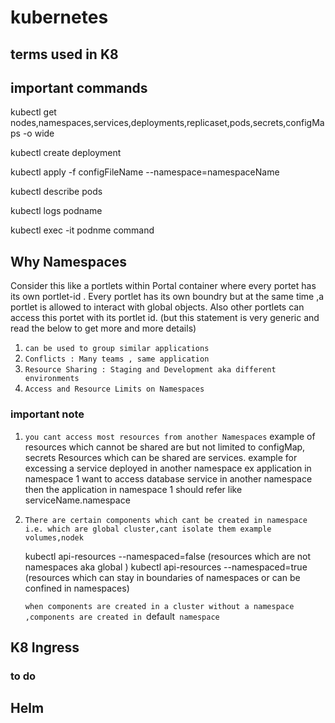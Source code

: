 # kubernetes

## terms used in K8


## important commands



kubectl get nodes,namespaces,services,deployments,replicaset,pods,secrets,configMaps -o wide

kubectl create deployment

kubectl apply -f configFileName  --namespace=namespaceName

kubectl describe pods

kubectl logs podname

kubectl exec -it podnme command

## Why Namespaces

Consider this like a portlets within Portal container where every portet has its own
portlet-id . Every portlet has its own boundry but at the same time ,a portlet is allowed to interact with global objects. Also other portlets can access this portet with its portlet id. (but this statement is very generic and read the below to get more and more details)

1. `can be used to group similar applications`
2. `Conflicts : Many teams , same application`
3. `Resource Sharing : Staging and Development aka different environments `
4. `Access and Resource Limits on Namespaces `

### important note 
1. `you cant access most resources from another Namespaces`
    example of resources which cannot be shared are but not limited to configMap, secrets
    Resources which can be shared are services. example for excessing a service deployed in 
    another namespace ex application in namespace 1 want to access database service in 
    another namespace then the application in namespace 1 should refer like
    serviceName.namespace
    
2. `There are certain components which cant be created in namespace i.e. which are global
     cluster,cant isolate them example volumes,nodek`
     
     kubectl api-resources --namespaced=false (resources which are not namespaces
     aka global )
     kubectl api-resources --namespaced=true (resources which can stay in boundaries of 
     namespaces or can be confined in namespaces)
 
      `when components are created in a cluster without a namespace ,components are
      created in `default` namespace`
      
      
  ## K8 Ingress
  
  ### to do 
  
  ## Helm
  
  
  
      
    
